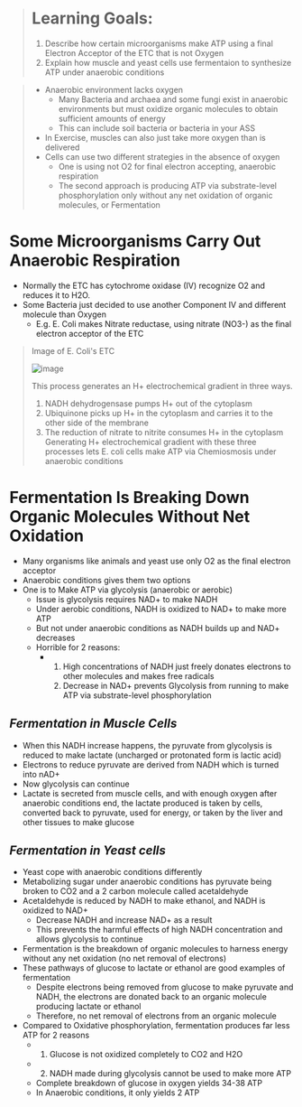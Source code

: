 > # Learning Goals:
> 1. Describe how certain microorganisms make ATP using a final Electron Acceptor of the ETC that is not Oxygen
> 2. Explain how muscle and yeast cells use fermentaion to synthesize ATP under anaerobic conditions

> - Anaerobic environment lacks oxygen
  >   - Many Bacteria and archaea and some fungi exist in anaerobic environments but must oxidize organic molecules to obtain sufficient amounts of energy
  >   - This can include soil bacteria or bacteria in your ASS
> - In Exercise, muscles can also just take more oxygen than is delivered
> - Cells can use two different strategies in the absence of oxygen
  >   - One is using not O2 for final electron accepting, anaerobic respiration
  >   - The second approach is producing ATP via substrate-level phosphorylation only without any net oxidation of organic molecules, or Fermentation


# Some Microorganisms Carry Out Anaerobic Respiration
- Normally the ETC has cytochrome oxidase (IV) recognize O2 and reduces it to H2O.
- Some Bacteria just decided to use another Component IV and different molecule than Oxygen
  - E.g. E. Coli makes Nitrate reductase, using nitrate (NO3-) as the final electron acceptor of the ETC

> Image of E. Coli's ETC
>
> ![image](https://github.com/MCBasterSheet/MCBasterSheet/assets/157453648/f07897d3-5809-43f1-8348-4f8f18e95573)
> 
> This process generates an H+ electrochemical gradient in three ways.
> 1. NADH dehydrogensase pumps H+ out of the cytoplasm
> 2. Ubiquinone picks up H+ in the cytoplasm and carries it to the other side of the membrane
> 3. The reduction of nitrate to nitrite consumes H+ in the cytoplasm
> Generating H+ electrochemical gradient with these three processes lets E. coli cells make ATP via Chemiosmosis under anaerobic conditions

# Fermentation Is Breaking Down Organic Molecules Without Net Oxidation
- Many organisms like animals and yeast use only O2 as the final electron acceptor
- Anaerobic conditions gives them two options
- One is to Make ATP via glycolysis (anaerobic or aerobic)
  - Issue is glycolysis requires NAD+ to make NADH
  - Under aerobic conditions, NADH is oxidized to NAD+ to make more ATP
  - But not under anaerobic conditions as NADH builds up and NAD+ decreases
  - Horrible for 2 reasons:
    - 1. High concentrations of NADH just freely donates electrons to other molecules and makes free radicals
      2. Decrease in NAD+ prevents Glycolysis from running to make ATP via substrate-level phosphorylation

## _Fermentation in Muscle Cells_
- When this NADH increase happens, the pyruvate from glycolysis is reduced to make lactate (uncharged or protonated form is lactic acid)
- Electrons to reduce pyruvate are derived from NADH which is turned into nAD+
- Now glycolysis can continue
- Lactate is secreted from muscle cells, and with enough oxygen after anaerobic conditions end, the lactate produced is taken by cells, converted back to pyruvate, used for energy, or taken by the liver and other tissues to make glucose

## _Fermentation in Yeast cells_
- Yeast cope with anaerobic conditions differently
- Metabolizing sugar under anaerobic conditions has pyruvate being broken to CO2 and a 2 carbon molecule called acetaldehyde
- Acetaldehyde is reduced by NADH to make ethanol, and NADH is oxidized to NAD+
  - Decrease NADH and increase NAD+ as a result
  - This prevents the harmful effects of high NADH concentration and allows glycolysis to continue
- Fermentation is the breakdown of organic molecules to harness energy without any net oxidation (no net removal of electrons)
- These pathways of glucose to lactate or ethanol are good examples of fermentation
  - Despite electrons being removed from glucose to make pyruvate and NADH, the electrons are donated back to an organic molecule producing lactate or ethanol
  - Therefore, no net removal of electrons from an organic molecule
- Compared to Oxidative phosphorylation, fermentation produces far less ATP for 2 reasons
    - 1. Glucose is not oxidized completely to CO2 and H2O
    - 2. NADH made during glycolysis cannot be used to make more ATP
    - Complete breakdown of glucose in oxygen yields 34-38 ATP
    - In Anaerobic conditions, it only yields 2 ATP
